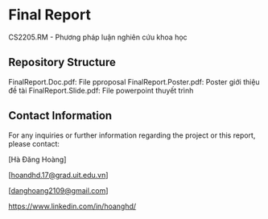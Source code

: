 # Final Report

CS2205.RM - Phương pháp luận nghiên cứu khoa học

## Repository Structure

FinalReport.Doc.pdf: File pproposal 
FinalReport.Poster.pdf: Poster giới thiệu đề tài
FinalReport.Slide.pdf: File powerpoint thuyết trình

## Contact Information
For any inquiries or further information regarding the project or this report, please contact:

[Hà Đăng Hoàng]

[hoandhd.17@grad.uit.edu.vn]

[danghoang2109@gmail.com]

https://www.linkedin.com/in/hoanghd/
